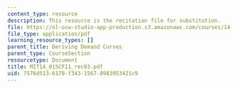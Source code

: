 ```yaml
---
content_type: resource
description: This resource is the recitation file for substitution.
file: https://ol-ocw-studio-app-production.s3.amazonaws.com/courses/14-01sc-principles-of-microeconomics-fall-2011/7576d5136178f34315678983953421c9_MIT14_01SCF11_rec03.pdf
file_type: application/pdf
learning_resource_types: []
parent_title: Deriving Demand Curves
parent_type: CourseSection
resourcetype: Document
title: MIT14_01SCF11_rec03.pdf
uid: 7576d513-6178-f343-1567-8983953421c9
---
```

